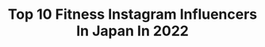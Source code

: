 ---
title: Top 10 Fitness Instagram Influencers In Japan In 2022
description: >-
  Find top fitness Instagram influencers in Japan in 2022. Most popular hashtags: #fitness #workout #abs.
platform: Instagram
hits: 198
text_top: Analyze the most popular Instagram influencers on inBeat.
text_bottom: Our search engine has 198 Instagram influencers like this in Japan for you to connect with.
profiles:
  - username: "blifetokyo"
    fullname: >-
      B-life
    bio: >-
      Yoga & Fitness Workout Creator. 痩せたい！健康的になりたい！すべての方の悩みを解決するエクササイズ動画を無料で配信しています。10〜15分くらいの空き時間で気軽に行えますので、是非お試しください♪
    location: "Japan"
    followers: 41649
    engagement: 735
    commentsToLikes: 0.032724
    id: ckapb665gypre0i78i1v3kh7d
    verified: false
    hashtags: "#389, #393, #401"
  - username: "emo_thinker"
    fullname: >-
      ابجت  🔴
    bio: >-
      ABhi (royalenfield) 🏍 . standard 350 . BikeR🌍 . Fitness model💪 . Modelling👕 . mechanical 🛠 . palakkad | kochi . powered by: @pvrwheelsroyalenfield
    location: "Japan"
    followers: 7791
    engagement: 1991
    commentsToLikes: 0.054009
    id: ckap2k38zz6e20i78aet83e5p
    verified: false
    hashtags: "#speed, #moto, #bikersaroundtheglobe, #entekeralam"
  - username: "sapirfi"
    fullname: >-
      ספיר פישלזון-מאיר
    bio: >-
      נינג'ה ישראל Baby Power Mom Fitness 🤘 Hands stands Gymnastics | Acrobatics | Parkour | Ninja🤸‍♀️ Harder| Better | Faster | STRONGER #אמאנינגה 👩
    location: "Japan"
    followers: 14110
    engagement: 1037
    commentsToLikes: 0.028930
    id: ck13cvsmv2ery0i19obywhslt
    verified: false
    hashtags: "#34weekspregnant, #momlife, #strongwoman, #balance"
  - username: "yogi_liza"
    fullname: >-
      Eliza
    bio: >-
      Japanese Hoosier in Houston. CPA by day, fitness junkie all other hrs. Teacher @bigpoweryoga My BFFs are @the_texaspups 500 HR RYT 🧘🏽‍♀️
    location: "Japan"
    followers: 24201
    engagement: 214
    commentsToLikes: 0.110587
    id: ck13b66j7tvcj0i193wjwt13o
    verified: false
    hashtags: "#fallforthechakras, #fableticspartner, #alofusarethankful, #thankfulthursday"
  - username: "wikd_fury"
    fullname: >-
      Ash 👋☺
    bio: >-
      Gamer (PC & PS4) 🎮 Cosplayer 💁 Fitness Junkie 💪 @wikd_fitness Follow me on Twitch & Patreon! ⤵⤵⤵
    location: "Japan"
    followers: 21719
    engagement: 460
    commentsToLikes: 0.037178
    id: ck0w4lzpvz8o20i19lg1qv85i
    verified: false
    hashtags: "#twitchkittens, #twitchstreamer, #twitchaffiliate, #vegetaxbulma"
  - username: "sasuke_tokyo"
    fullname: >-
      SASUKE (佐助)
    bio: >-
      🗽LOVE is Fitness🗽 1.8m 0.1t 🇯🇵 want more..?↓
    location: "Japan"
    followers: 57110
    engagement: 523
    commentsToLikes: 0.017043
    id: ck5hkgywfiegq0i11b1alb8ur
    verified: false
    hashtags: ""
  - username: "mina_shirakawa"
    fullname: >-
      白川未奈 Mina Shirakawa
    bio: >-
      Japanese bikini model & professional wrestler🇯🇵 ・ Please DM me for booking🤼‍♀️💓 #model #fitness #prowrestling #STARDOM #柔術 #BJJ #プロレス #グラビア
    location: "Japan"
    followers: 121825
    engagement: 278
    commentsToLikes: 0.020485
    id: ck5qc5jfeoyif0i11vbdg2f3o
    verified: false
    hashtags: "#shooting, #stardom, #workout, #gamo"
  - username: "minorin.0219"
    fullname: >-
      minori
    bio: >-
      『SSA認定講師』 2019 SSA 日本大会 beauty fitness model40 1st🏅🏅🏅🇯🇵🥇🏆 2019 SSA 大阪大会 優勝 2018 SSA NOVICE 優勝 LLP日本美尻育成会　代表 美尻トレーナー
    location: "Japan"
    followers: 37709
    engagement: 364
    commentsToLikes: 0.014138
    id: ck5zzway0cj6n0i14hlnjlvf1
    verified: false
    hashtags: "#summerstyleaward, #fitfam, #gym, #sexy"
  - username: "non_nonsummerjack"
    fullname: >-
      non
    bio: >-
      I'm Japanese Black Gal cosplayer fitness model any other account is fake Japan🇯🇵Tokyo Twitter @monhannoero Do NOT repost or use my photos
    location: "Japan"
    followers: 160452
    engagement: 1069
    commentsToLikes: 0.007287
    id: ck8sy7krjk00c0j78zk7cn31n
    verified: false
    hashtags: "#bunny, #cosplaygirl, #fate, #gal"
  - username: "ponpon_yp"
    fullname: >-
      PonPon
    bio: >-
      💪#Fitness 🕵️‍♂️#Fashion 📸#Fotography 📩DM for contact／連絡はDMまで
    location: "Japan"
    followers: 25423
    engagement: 567
    commentsToLikes: 0.024777
    id: ck5hk17ofhlyp0i11tvwx1g0q
    verified: false
    hashtags: "#fitness, #asianboy, #abs, #malephotography"
---